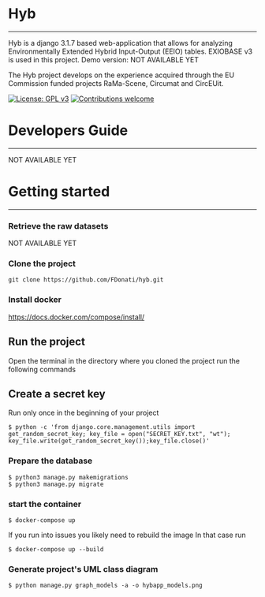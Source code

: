 # Hyb
---
Hyb is a django 3.1.7 based web-application that allows for analyzing Environmentally Extended Hybrid Input-Output (EEIO) tables. EXIOBASE v3 is used in this project. 
Demo version: NOT AVAILABLE YET

The Hyb project develops on the experience acquired through the EU Commission funded projects RaMa-Scene, Circumat and CircEUit.  

[![License: GPL v3](https://img.shields.io/badge/License-GPL%20v3-blue.svg)](https://www.gnu.org/licenses/gpl-3.0)
[![Contributions welcome](https://img.shields.io/badge/contributions-welcome-brightgreen.svg)](resources/docs/CONTRIBUTING.md)

# Developers Guide
---
NOT AVAILABLE YET

# Getting started
---

### Retrieve the raw datasets

NOT AVAILABLE YET

### Clone the project 
``` 
git clone https://github.com/FDonati/hyb.git

``` 
### Install docker
https://docs.docker.com/compose/install/

## Run the project

Open the terminal in the directory where you cloned the project run
the following commands

## Create a secret key
Run only once in the beginning of your project

```
$ python -c 'from django.core.management.utils import get_random_secret_key; key_file = open("SECRET_KEY.txt", "wt"); key_file.write(get_random_secret_key());key_file.close()'
```

### Prepare the database
```
$ python3 manage.py makemigrations
$ python3 manage.py migrate
```
### start the container
```
$ docker-compose up 
```

If you run into issues you likely need to rebuild the image
In that case run

```
$ docker-compose up --build
```

### Generate project's UML class diagram

```
$ python manage.py graph_models -a -o hybapp_models.png
```